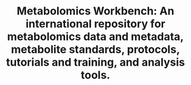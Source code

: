 ---
authors: Sud M, Fahy E, Cotter D, Azam K, Vadivelu I, Burant C, Edison A, Fiehn O,
  Higashi R, Nair KS, Sumner S, Subramaniam S
carousel: false
dccs:
- Metabolomics
doi: 10.1093/nar/gkv1042
featured: false
issue: D1
journal: Nucleic acids research
keywords: '["Databases, Chemical", "User-Computer Interface", "Mass Spectrometry",
  "Metabolomics", "Molecular Structure", "Magnetic Resonance Spectroscopy", "Reference
  Standards", "Software", "Animals", "Humans"]'
landmark: true
layout: ../../layouts/Publication.astro
page: D463-70
pmcid: PMC4702780
pmid: 26467476
title: 'Metabolomics Workbench: An international repository for metabolomics data
  and metadata, metabolite standards, protocols, tutorials and training, and analysis
  tools.'
volume: '44'
year: 2016
---